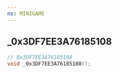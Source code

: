 ```yaml
---
ns: MINIGAME
---
```

## _0x3DF7EE3A76185108

```c
// 0x3DF7EE3A76185108
void _0x3DF7EE3A76185108();
```

